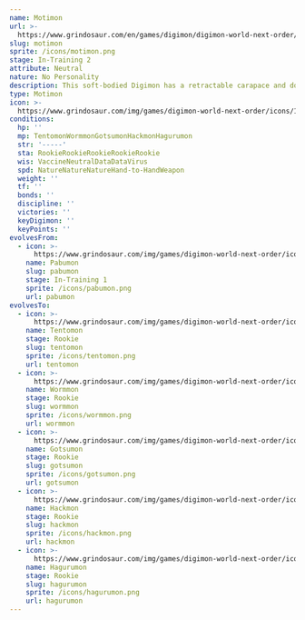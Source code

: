 ```yaml
---
name: Motimon
url: >-
  https://www.grindosaur.com/en/games/digimon/digimon-world-next-order/digimon/15-motimon
slug: motimon
sprite: /icons/motimon.png
stage: In-Training 2
attribute: Neutral
nature: No Personality
description: This soft-bodied Digimon has a retractable carapace and dodders around.
type: Motimon
icon: >-
  https://www.grindosaur.com/img/games/digimon-world-next-order/icons/15-motimon-icon.png
conditions:
  hp: ''
  mp: TentomonWormmonGotsumonHackmonHagurumon
  str: '-----'
  sta: RookieRookieRookieRookieRookie
  wis: VaccineNeutralDataDataVirus
  spd: NatureNatureNatureHand-to-HandWeapon
  weight: ''
  tf: ''
  bonds: ''
  discipline: ''
  victories: ''
  keyDigimon: ''
  keyPoints: ''
evolvesFrom:
  - icon: >-
      https://www.grindosaur.com/img/games/digimon-world-next-order/icons/5-pabumon-icon-small.png
    name: Pabumon
    slug: pabumon
    stage: In-Training 1
    sprite: /icons/pabumon.png
    url: pabumon
evolvesTo:
  - icon: >-
      https://www.grindosaur.com/img/games/digimon-world-next-order/icons/27-tentomon-icon-small.png
    name: Tentomon
    stage: Rookie
    slug: tentomon
    sprite: /icons/tentomon.png
    url: tentomon
  - icon: >-
      https://www.grindosaur.com/img/games/digimon-world-next-order/icons/32-wormmon-icon-small.png
    name: Wormmon
    stage: Rookie
    slug: wormmon
    sprite: /icons/wormmon.png
    url: wormmon
  - icon: >-
      https://www.grindosaur.com/img/games/digimon-world-next-order/icons/39-gotsumon-icon-small.png
    name: Gotsumon
    stage: Rookie
    slug: gotsumon
    sprite: /icons/gotsumon.png
    url: gotsumon
  - icon: >-
      https://www.grindosaur.com/img/games/digimon-world-next-order/icons/44-hackmon-icon-small.png
    name: Hackmon
    stage: Rookie
    slug: hackmon
    sprite: /icons/hackmon.png
    url: hackmon
  - icon: >-
      https://www.grindosaur.com/img/games/digimon-world-next-order/icons/38-hagurumon-icon-small.png
    name: Hagurumon
    stage: Rookie
    slug: hagurumon
    sprite: /icons/hagurumon.png
    url: hagurumon
---
```


